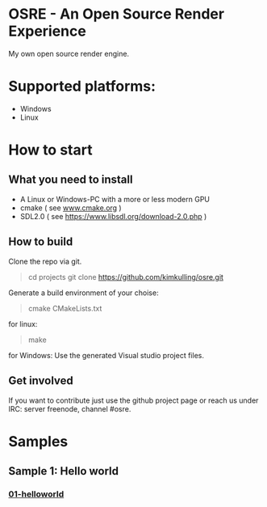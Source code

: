 # OSRE - An Open Source Render Experience
My own open source render engine. 

# Supported platforms:
- Windows
- Linux

# How to start
## What you need to install
- A Linux or Windows-PC with a more or less modern GPU
- cmake ( see www.cmake.org )
- SDL2.0 ( see https://www.libsdl.org/download-2.0.php )

## How to build
Clone the repo via git.
> cd projects
> git clone https://github.com/kimkulling/osre.git

Generate a build environment of your choise:
> cmake CMakeLists.txt

for linux:
> make

for Windows: Use the generated Visual studio project files.

## Get involved
If you want to contribute just use the github project page or reach us under IRC: 
server freenode, channel #osre.
# Samples
## Sample 1: Hello world
### [01-helloworld](https://github.com/kimkulling/osre/blob/master/samples/00_HelloWorld/)
